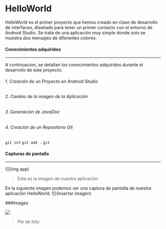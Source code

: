 # HelloWorld

HelloWorld es el primer proyecto que hemos creado en clase de desarrollo de interfaces, diseñado para tener un primer contacto con el entorno de Android Studio. Se trata de una aplicación muy simple donde solo se muestra dos mensajes de diferentes colores.

#### Conocimientos adquiridos
---
A continuacion, se detallan los conocimientos adquiridos durante el desarrollo de este proyecto:

###### 1. Creación de un Proyecto en Android Studio


###### 2. Cambio de la imagen de la Aplicación

###### 3. Generación de JavaDoc

###### 4. Creación de un Repositorio Git
`git int`
`git add .`
`git `

#### Capturas de pantalla
---
![](img app)
>Esta es la imagen de nuestra aplicación

En la siguiente imagen podemos ver una captura de pantalla de nuestra aplicación HelloWorld.
![](insertar imagen)

###Images

![](https://pandao.github.io/editor.md/examples/images/8.jpg)

> Pie de foto
